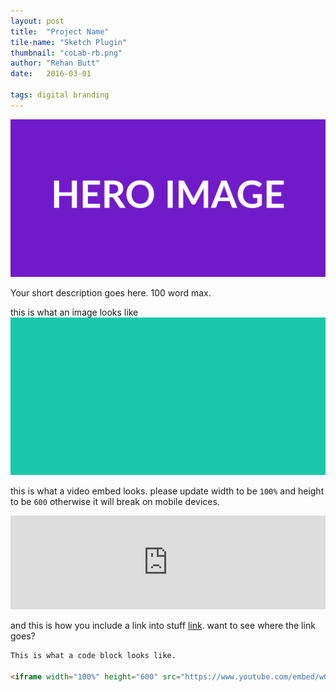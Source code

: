 ```yaml
---
layout: post
title:  "Project Name"
tile-name: "Sketch Plugin"
thumbnail: "coLab-rb.png"
author: "Rehan Butt"
date:   2016-03-01

tags: digital branding
---
```


![Hero Image](/img/testproject2-rb/hero.png)

Your short description goes here. 100 word max.

this is what an image looks like
![2 Word Image Description](/img/testproject2-rb/thisImage.png)

this is what a video embed looks. please update width to be `100%` and height to be `600` otherwise it will break on mobile devices.

<iframe width="100%" src="https://www.youtube.com/embed/IdneKLhsWOQ" frameborder="0" allowfullscreen></iframe>

and this is how you include a link into stuff [link](http://cmu.edu). want to see where the link goes?


```html
This is what a code block looks like.

<iframe width="100%" height="600" src="https://www.youtube.com/embed/w0ZcpQ547Gg?rel=0" frameborder="0" allowfullscreen></iframe>
```

